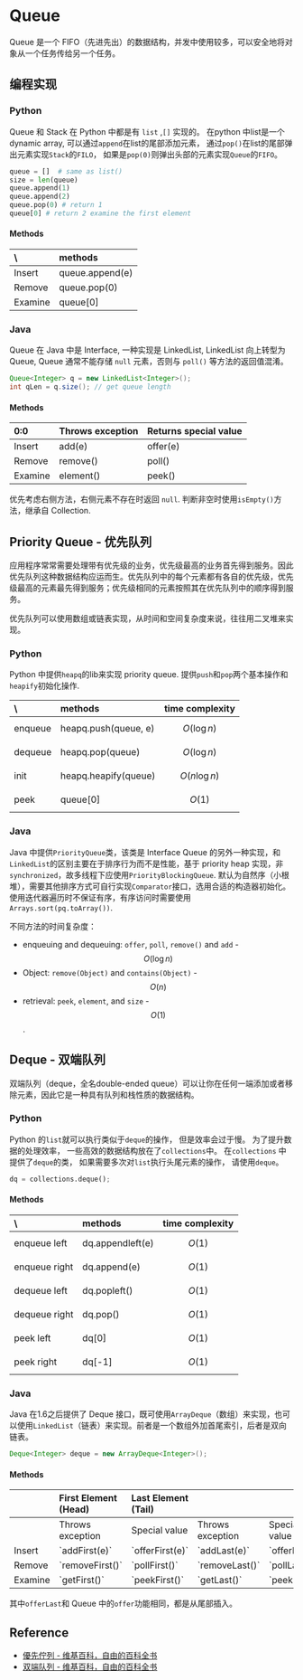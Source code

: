 # Queue

Queue 是一个 FIFO（先进先出）的数据结构，并发中使用较多，可以安全地将对象从一个任务传给另一个任务。

## 编程实现

### Python

Queue 和 Stack 在 Python 中都是有 `list` ,`[]` 实现的。 在python 中list是一个dynamic array, 可以通过`append`在list的尾部添加元素， 通过`pop()`在list的尾部弹出元素实现`Stack`的`FILO`， 如果是`pop(0)`则弹出头部的元素实现`Queue`的`FIFO`。

```python
queue = []  # same as list()
size = len(queue)
queue.append(1)
queue.append(2)
queue.pop(0) # return 1
queue[0] # return 2 examine the first element
```

#### Methods

| \ | methods |
| :--- | :--- |
| Insert | queue.append\(e\) |
| Remove | queue.pop\(0\) |
| Examine | queue\[0\] |

### Java

Queue 在 Java 中是 Interface, 一种实现是 LinkedList, LinkedList 向上转型为 Queue, Queue 通常不能存储 `null` 元素，否则与 `poll()` 等方法的返回值混淆。

```java
Queue<Integer> q = new LinkedList<Integer>();
int qLen = q.size(); // get queue length
```

#### Methods

| 0:0 | Throws exception | Returns special value |
| :--- | :--- | :--- |
| Insert | add\(e\) | offer\(e\) |
| Remove | remove\(\) | poll\(\) |
| Examine | element\(\) | peek\(\) |

优先考虑右侧方法，右侧元素不存在时返回 `null`. 判断非空时使用`isEmpty()`方法，继承自 Collection.

## Priority Queue - 优先队列

应用程序常常需要处理带有优先级的业务，优先级最高的业务首先得到服务。因此优先队列这种数据结构应运而生。优先队列中的每个元素都有各自的优先级，优先级最高的元素最先得到服务；优先级相同的元素按照其在优先队列中的顺序得到服务。

优先队列可以使用数组或链表实现，从时间和空间复杂度来说，往往用二叉堆来实现。

### Python

Python 中提供`heapq`的lib来实现 priority queue. 提供`push`和`pop`两个基本操作和`heapify`初始化操作.

| \ | methods | time complexity |
| :--- | :--- | :--- |
| enqueue | heapq.push\(queue, e\) | $$O(\log n)$$ |
| dequeue | heapq.pop\(queue\) | $$O(\log n)$$ |
| init | heapq.heapify\(queue\) | $$O(n\log n)$$ |
| peek | queue\[0\] | $$O(1)$$ |

### Java

Java 中提供`PriorityQueue`类，该类是 Interface Queue 的另外一种实现，和`LinkedList`的区别主要在于排序行为而不是性能，基于 priority heap 实现，非`synchronized`，故多线程下应使用`PriorityBlockingQueue`. 默认为自然序（小根堆），需要其他排序方式可自行实现`Comparator`接口，选用合适的构造器初始化。使用迭代器遍历时不保证有序，有序访问时需要使用`Arrays.sort(pq.toArray())`.

不同方法的时间复杂度：

* enqueuing and dequeuing: `offer`, `poll`, `remove()` and `add` - $$O(\log n)$$
* Object: `remove(Object)` and `contains(Object)` - $$O(n)$$
* retrieval: `peek`, `element`, and `size` - $$O(1)$$.

## Deque - 双端队列

双端队列（deque，全名double-ended queue）可以让你在任何一端添加或者移除元素，因此它是一种具有队列和栈性质的数据结构。

### Python

Python 的`list`就可以执行类似于`deque`的操作， 但是效率会过于慢。 为了提升数据的处理效率， 一些高效的数据结构放在了`collections`中。 在`collections` 中提供了`deque`的类， 如果需要多次对`list`执行头尾元素的操作， 请使用`deque`。

```python
dq = collections.deque();
```

#### Methods

| \ | methods | time complexity |
| :--- | :--- | :--- |
| enqueue left | dq.appendleft\(e\) | $$O(1)$$ |
| enqueue right | dq.append\(e\) | $$O(1)$$ |
| dequeue left | dq.popleft\(\) | $$O(1)$$ |
| dequeue right | dq.pop\(\) | $$O(1)$$ |
| peek left | dq\[0\] | $$O(1)$$ |
| peek right | dq\[-1\] | $$O(1)$$ |

### Java

Java 在1.6之后提供了 Deque 接口，既可使用`ArrayDeque`（数组）来实现，也可以使用`LinkedList`（链表）来实现。前者是一个数组外加首尾索引，后者是双向链表。

```java
Deque<Integer> deque = new ArrayDeque<Integer>();
```

#### Methods

|  | First Element \(Head\) | Last Element \(Tail\) |  |  |
| :--- | :--- | :--- | :--- | :--- |
|  | Throws exception | Special value | Throws exception | Special value |
| Insert | \`addFirst\(e\)\` | \`offerFirst\(e\)\` | \`addLast\(e\)\` | \`offerLast\(e\)\` |
| Remove | \`removeFirst\(\)\` | \`pollFirst\(\)\` | \`removeLast\(\)\` | \`pollLast\(\)\` |
| Examine | \`getFirst\(\)\` | \`peekFirst\(\)\` | \`getLast\(\)\` | \`peekLast\(\)\` |

其中`offerLast`和 Queue 中的`offer`功能相同，都是从尾部插入。

## Reference

* [優先佇列 - 维基百科，自由的百科全书](http://zh.wikipedia.org/zh/優先佇列)
* [双端队列 - 维基百科，自由的百科全书](https://zh.wikipedia.org/wiki/双端队列)

